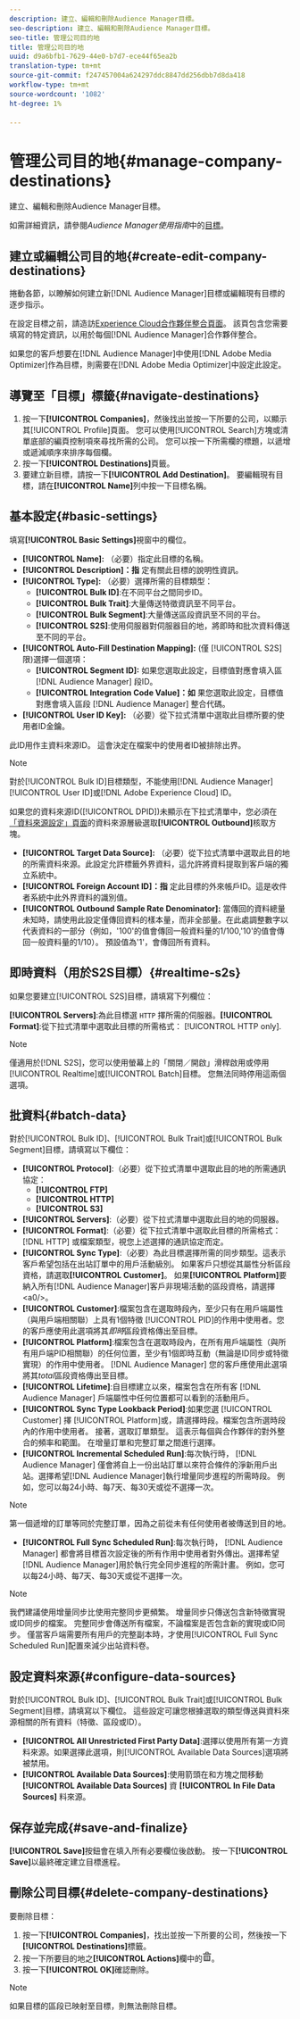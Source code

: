 ```yaml
---
description: 建立、編輯和刪除Audience Manager目標。
seo-description: 建立、編輯和刪除Audience Manager目標。
seo-title: 管理公司目的地
title: 管理公司目的地
uuid: d9a6bfb1-7629-44e0-b7d7-ece44f65ea2b
translation-type: tm+mt
source-git-commit: f247457004a624297ddc8847dd256dbb7d8da418
workflow-type: tm+mt
source-wordcount: '1082'
ht-degree: 1%

---
```



# 管理公司目的地{#manage-company-destinations}

建立、編輯和刪除Audience Manager目標。

<!-- t_company_destinations.xml -->

如需詳細資訊，請參閱&#x200B;*Audience Manager使用指南*&#x200B;中的[目標](https://docs.adobe.com/content/help/en/audience-manager/user-guide/features/destinations/destinations.html)。

## 建立或編輯公司目的地{#create-edit-company-destinations}

捲動各節，以瞭解如何建立新[!DNL Audience Manager]目標或編輯現有目標的逐步指示。

<!-- create-edit-company-destinations.xml -->

在設定目標之前，請造訪[Experience Cloud合作夥伴整合頁面](https://wiki.corp.adobe.com/x/mPIMPw)。 該頁包含您需要填寫的特定資訊，以用於每個[!DNL Audience Manager]合作夥伴整合。

如果您的客戶想要在[!DNL Audience Manager]中使用[!DNL Adobe Media Optimizer]作為目標，則需要在[!DNL Adobe Media Optimizer]中設定此設定。

## 導覽至「目標」標籤{#navigate-destinations}

1. 按一下&#x200B;**[!UICONTROL Companies]**，然後找出並按一下所要的公司，以顯示其[!UICONTROL Profile]頁面。 您可以使用[!UICONTROL Search]方塊或清單底部的編頁控制項來尋找所需的公司。 您可以按一下所需欄的標題，以遞增或遞減順序來排序每個欄。
1. 按一下&#x200B;**[!UICONTROL Destinations]**&#x200B;頁籤。
1. 要建立新目標，請按一下&#x200B;**[!UICONTROL Add Destination]**。 要編輯現有目標，請在&#x200B;**[!UICONTROL Name]**&#x200B;列中按一下目標名稱。

## 基本設定{#basic-settings}

填寫&#x200B;**[!UICONTROL Basic Settings]**&#x200B;視窗中的欄位。

* **[!UICONTROL Name]:** （必要）指定此目標的名稱。
* **[!UICONTROL Description]：指** 定有關此目標的說明性資訊。
* **[!UICONTROL Type]:** （必要）選擇所需的目標類型：
   * **[!UICONTROL Bulk ID]**:在不同平台之間同步ID。
   * **[!UICONTROL Bulk Trait]**:大量傳送特徵資訊至不同平台。
   * **[!UICONTROL Bulk Segment]**:大量傳送區段資訊至不同的平台。
   * **[!UICONTROL S2S]**:使用伺服器對伺服器目的地，將即時和批次資料傳送至不同的平台。
* **[!UICONTROL Auto-Fill Destination Mapping]:** (僅 [!UICONTROL S2S] 限)選擇一個選項：
   * **[!UICONTROL Segment ID]:** 如果您選取此設定，目標值對應會填入區 [!DNL Audience Manager] 段ID。
   * **[!UICONTROL Integration Code Value]：如** 果您選取此設定，目標值對應會填入區段 [!DNL Audience Manager] 整合代碼。
* **[!UICONTROL User ID Key]:** （必要）從下拉式清單中選取此目標所要的使用者ID金鑰。

此ID用作主資料來源ID。 這會決定在檔案中的使用者ID被排除出界。

>[!NOTE]
>
>對於[!UICONTROL Bulk ID]目標類型，不能使用[!DNL Audience Manager] [!UICONTROL User ID]或[!DNL Adobe Experience Cloud] ID。

如果您的資料來源ID([!UICONTROL DPID])未顯示在下拉式清單中，您必須在[「資料來源設定」頁面](https://docs.adobe.com/content/help/en/audience-manager/user-guide/features/data-sources/manage-datasources.html)的資料來源層級選取&#x200B;**[!UICONTROL Outbound]**&#x200B;核取方塊。

* **[!UICONTROL Target Data Source]:** （必要）從下拉式清單中選取此目的地的所需資料來源。此設定允許標籤外界資料，這允許將資料提取到客戶端的獨立系統中。
* **[!UICONTROL Foreign Account ID]：指** 定此目標的外來帳戶ID。這是收件者系統中此外界資料的識別值。
* **[!UICONTROL Outbound Sample Rate Denominator]:** 當傳回的資料總量未知時，請使用此設定僅傳回資料的樣本量，而非全部量。在此處調整數字以代表資料的一部分（例如，&#39;100&#39;的值會傳回一般資料量的1/100,&#39;10&#39;的值會傳回一般資料量的1/10）。 預設值為&#39;1&#39;，會傳回所有資料。

## 即時資料（用於S2S目標）{#realtime-s2s}

如果您要建立[!UICONTROL S2S]目標，請填寫下列欄位：

**[!UICONTROL Servers]**:為此目標選 `HTTP` 擇所需的伺服器。**[!UICONTROL Format]**:從下拉式清單中選取此目標的所需格式： [!UICONTROL HTTP only].

>[!NOTE]
>
>僅適用於[!DNL S2S]，您可以使用螢幕上的「關閉／開啟」滑桿啟用或停用[!UICONTROL Realtime]或[!UICONTROL Batch]目標。 您無法同時停用這兩個選項。

## 批資料{#batch-data}

對於[!UICONTROL Bulk ID]、[!UICONTROL Bulk Trait]或[!UICONTROL Bulk Segment]目標，請填寫以下欄位：

* **[!UICONTROL Protocol]**:（必要）從下拉式清單中選取此目的地的所需通訊協定：
   * **[!UICONTROL FTP]**
   * **[!UICONTROL HTTP]**
   * **[!UICONTROL S3]**
* **[!UICONTROL Servers]**:（必要）從下拉式清單中選取此目的地的伺服器。
* **[!UICONTROL Format]**:（必要）從下拉式清單中選取此目標的所需格式： [!DNL HTTP] 或檔案類型，視您上述選擇的通訊協定而定。
* **[!UICONTROL Sync Type]**:（必要）為此目標選擇所需的同步類型。這表示客戶希望包括在出站訂單中的用戶活動級別。 如果客戶只想從其屬性分析區段資格，請選取&#x200B;**[!UICONTROL Customer]**。 如果&#x200B;**[!UICONTROL Platform]**&#x200B;要納入所有[!DNL Audience Manager]客戶非現場活動的區段資格，請選擇&lt;a0/>。
* **[!UICONTROL Customer]**:檔案包含在選取時段內，至少只有在用戶端屬性（與用戶端相關聯）上具有1個特徵 [!UICONTROL PID]的作用中使用者。您的客戶應使用此選項將其&#x200B;*即時*&#x200B;區段資格傳出至目標。
* **[!UICONTROL Platform]**:檔案包含在選取時段內，在所有用戶端屬性（與所有用戶端PID相關聯）的任何位置，至少有1個即時互動（無論是ID同步或特徵實現）的作用中使用者。 [!DNL Audience Manager] 您的客戶應使用此選項將其&#x200B;*total*&#x200B;區段資格傳出至目標。
* **[!UICONTROL Lifetime]**:自目標建立以來，檔案包含在所有客 [!DNL Audience Manager] 戶端屬性中任何位置都可以看到的活動用戶。
* **[!UICONTROL Sync Type Lookback Period]**:如果您選 [!UICONTROL Customer] 擇 [!UICONTROL Platform]或，請選擇時段。檔案包含所選時段內的作用中使用者。
接著，選取訂單類型。 這表示每個與合作夥伴的對外整合的頻率和範圍。 在增量訂單和完整訂單之間進行選擇。
* **[!UICONTROL Incremental Scheduled Run]**:每次執行時， [!DNL Audience Manager] 僅會將自上一份出站訂單以來符合條件的淨新用戶出站。選擇希望[!DNL Audience Manager]執行增量同步進程的所需時段。 例如，您可以每24小時、每7天、每30天或從不選擇一次。

<!--
I removed {importance="high"} from note for Exp League rendering. -Bob
-->

>[!NOTE]
>
>第一個遞增的訂單等同於完整訂單，因為之前從未有任何使用者被傳送到目的地。

* **[!UICONTROL Full Sync Scheduled Run]**:每次執行時， [!DNL Audience Manager] 都會將目標首次設定後的所有作用中使用者對外傳出。選擇希望[!DNL Audience Manager]用於執行完全同步進程的所需計畫。 例如，您可以每24小時、每7天、每30天或從不選擇一次。

<!--
I removed {importance="high"} from note for Exp League rendering. -Bob
-->

>[!NOTE]
>
>我們建議使用增量同步比使用完整同步更頻繁。 增量同步只傳送包含新特徵實現或ID同步的檔案。 完整同步會傳送所有檔案，不論檔案是否包含新的實現或ID同步。 僅當客戶端需要所有用戶的完整副本時，才使用[!UICONTROL Full Sync Scheduled Run]配置來減少出站資料卷。

## 設定資料來源{#configure-data-sources}

對於[!UICONTROL Bulk ID]、[!UICONTROL Bulk Trait]或[!UICONTROL Bulk Segment]目標，請填寫以下欄位。 這些設定可讓您根據選取的類型傳送與資料來源相關的所有資料（特徵、區段或ID）。

* **[!UICONTROL All Unrestricted First Party Data]**:選擇以使用所有第一方資料來源。如果選擇此選項，則[!UICONTROL Available Data Sources]選項將被禁用。
* **[!UICONTROL Available Data Sources]**:使用箭頭在和方塊之間移動 **[!UICONTROL Available Data Sources]** 資 **[!UICONTROL In File Data Sources]** 料來源。

## 保存並完成{#save-and-finalize}

**[!UICONTROL Save]**&#x200B;按鈕會在填入所有必要欄位後啟動。 按一下&#x200B;**[!UICONTROL Save]**&#x200B;以最終確定建立目標進程。

## 刪除公司目標{#delete-company-destinations}

<!-- delete-company-destinations.xml -->

要刪除目標：

1. 按一下&#x200B;**[!UICONTROL Companies]**，找出並按一下所要的公司，然後按一下&#x200B;**[!UICONTROL Destinations]**&#x200B;標籤。
1. 按一下所要目的地之&#x200B;**[!UICONTROL Actions]**&#x200B;欄中的![](assets/icon_delete.png)。
1. 按一下&#x200B;**[!UICONTROL OK]**&#x200B;確認刪除。

>[!NOTE]
>
>如果目標的區段已映射至目標，則無法刪除目標。